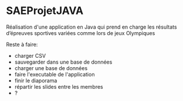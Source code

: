 # SAEProjetJAVA
Réalisation d'une application en Java qui prend en charge les résultats d’épreuves sportives variées comme lors de jeux Olympiques

Reste à faire:
- charger CSV
- sauvegarder dans une base de données
- charger une base de données
- faire l'executable de l'application
- finir le diaporama
- répartir les slides entre les membres
- ?
